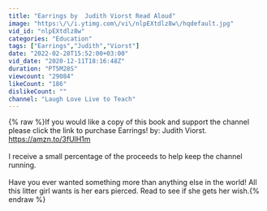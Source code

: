 ```yaml
---
title: "Earrings by  Judith Viorst Read Aloud"
image: "https:\/\/i.ytimg.com\/vi\/nlpEXtdlz8w\/hqdefault.jpg"
vid_id: "nlpEXtdlz8w"
categories: "Education"
tags: ["Earrings","Judith","Viorst"]
date: "2022-02-28T15:52:00+03:00"
vid_date: "2020-12-11T18:16:48Z"
duration: "PT5M28S"
viewcount: "29084"
likeCount: "186"
dislikeCount: ""
channel: "Laugh Love Live to Teach"
---
```

{% raw %}If you would like a copy of this book and support the channel please click the link to purchase Earrings! by: Judith Viorst. <a rel="nofollow" target="blank" href="https://amzn.to/3fUlH1m">https://amzn.to/3fUlH1m</a><br /><br />I receive a small percentage of the proceeds to help keep the channel running.<br /><br />Have you ever wanted something more than anything else in the world! All this litter girl wants is her ears pierced. Read to see if she gets her wish.{% endraw %}
